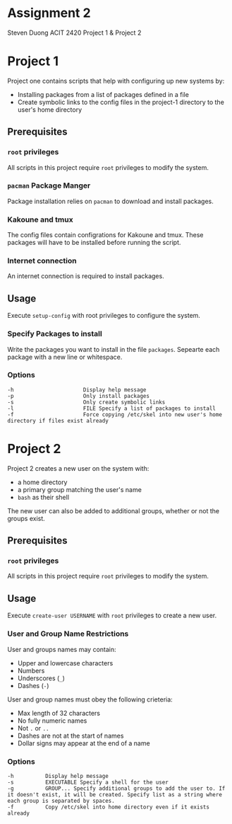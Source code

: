 # Assignment 2
Steven Duong ACIT 2420
Project 1 & Project 2

# Project 1
Project one contains scripts that help with configuring up new systems by:
- Installing packages from a list of packages defined in a file
- Create symbolic links to the config files in the project-1 directory to the user's home directory

## Prerequisites
### `root` privileges
All scripts in this project require `root` privileges to modify the system.
### `pacman` Package Manger
Package installation relies on `pacman` to download and install packages. 
### Kakoune and tmux
The config files contain configrations for Kakoune and tmux. These packages will have to be installed before running the script.
### Internet connection
An internet connection is required to install packages.

## Usage
Execute `setup-config` with root privileges to configure the system.
### Specify Packages to install
Write the packages you want to install in the file `packages`. Sepearte each package with a new line or whitespace.

### Options
```
-h						Display help message
-p						Only install packages
-s						Only create symbolic links
-l						FILE Specify a list of packages to install
-f						Force copying /etc/skel into new user's home directory if files exist already
```



# Project 2
Project 2 creates a new user on the system with:
- a home directory
- a primary group matching the user's name  
- `bash` as their shell

The new user can also be added to additional groups, whether or not the groups exist.

## Prerequisites
### `root` privileges
All scripts in this project require `root` privileges to modify the system.

## Usage
Execute `create-user USERNAME` with `root` privileges to create a new user.  
### User and Group Name Restrictions
User and groups names may contain: 
- Upper and lowercase characters
- Numbers
- Underscores (`_`)
- Dashes (`-`)  
  
User and group names must obey the following crieteria:
- Max length of 32 characters
- No fully numeric names
- Not `.` or `..`
- Dashes are not at the start of names
- Dollar signs may appear at the end of a name  

### Options
```
-h			Display help message
-s			EXECUTABLE Specify a shell for the user
-g			GROUP... Specify additional groups to add the user to. If it doesn't exist, it will be created. Specify list as a string where each group is separated by spaces.
-f			Copy /etc/skel into home directory even if it exists already
```

